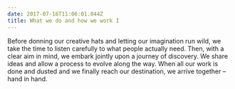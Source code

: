 ```yaml
---
date: 2017-07-16T11:06:01.044Z
title: What we do and how we work I
---
```


Before donning our creative hats and letting our imagination run wild, we take the time to listen carefully to what people actually need. 
Then, with a clear aim in mind, we embark jointly upon a journey of discovery. We share ideas and allow a process to evolve along the way. 
When all our work is done and dusted and we finally reach our destination, we arrive together – hand in hand.


